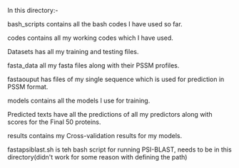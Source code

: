 In this directory:-

bash_scripts contains all the bash codes I have used so far.

codes contains all my working codes which I have used.

Datasets has all my training and testing files.

fasta_data all my fasta files along with their PSSM profiles.

fastaouput has files of my single sequence which is used for prediction in PSSM format.

models contains all the models I use for training.

Predicted texts have all the predictions of all my predictors along with scores for the Final 50 proteins.

results contains my Cross-validation results for my models.

fastapsiblast.sh is teh bash script for running PSI-BLAST, needs to be in this directory(didn't work for some reason with defining the path)

